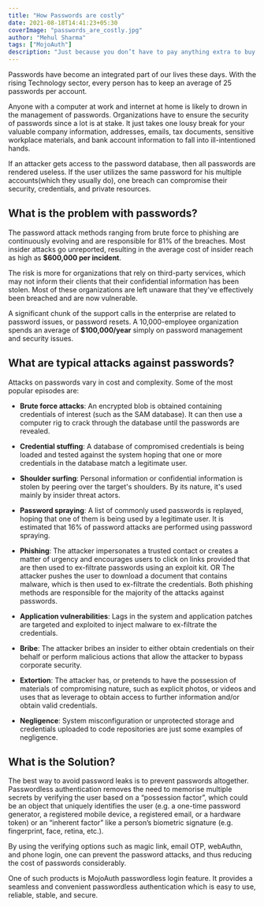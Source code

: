 ```yaml
---
title: "How Passwords are costly"
date: 2021-08-18T14:41:23+05:30
coverImage: "passwords_are_costly.jpg"
author: "Mehul Sharma"
tags: ["MojoAuth"]
description: "Just because you don’t have to pay anything extra to buy this common form of authentication, it doesn’t mean that passwords are free. Far from it, quite often passwords end up costing enterprises much more than what they have bargained for."
---
```


Passwords have become an integrated part of our lives these days. With the rising Technology sector, every person has to keep an average of 25 passwords per account.

Anyone with a computer at work and internet at home is likely to drown in the management of passwords. Organizations have to ensure the security of passwords since a lot is at stake.
It just takes one lousy break for your valuable company information, addresses, emails, tax documents, sensitive workplace materials, and bank account information to fall into ill-intentioned hands.

If an attacker gets access to the password database, then all passwords are rendered useless. If the user utilizes the same password for his multiple accounts(which they usually do), one breach can compromise their security, credentials, and private resources.

## What is the problem with passwords?

The password attack methods ranging from brute force to phishing are continuously evolving and are responsible for 81% of the breaches. Most insider attacks go unreported, resulting in the average cost of insider reach as high as **$600,000 per incident**.

The risk is more for organizations that rely on third-party services, which may not inform their clients that their confidential information has been stolen. Most of these organizations are left unaware that they've effectively been breached and are now vulnerable.

A significant chunk of the support calls in the enterprise are related to password issues, or password resets. A 10,000-employee organization spends an average of **$100,000/year** simply on password management and security issues.

## What are typical attacks against passwords?

Attacks on passwords vary in cost and complexity. Some of the most popular episodes are:

- **Brute force attacks**: An encrypted blob is obtained containing credentials of interest (such as the SAM database). It can then use a computer rig to crack through the database until the passwords are revealed.

- **Credential stuffing**: A database of compromised credentials is being loaded and tested against the system hoping that one or more credentials in the database match a legitimate user.

- **Shoulder surfing**: Personal information or confidential information is stolen by peering over the target's shoulders. By its nature, it's used mainly by insider threat actors.

- **Password spraying**: A list of commonly used passwords is replayed, hoping that one of them is being used by a legitimate user. It is estimated that 16% of password attacks are performed using password spraying.

- **Phishing**: The attacker impersonates a trusted contact or creates a matter of urgency and encourages users to click on links provided that are then used to ex-filtrate passwords using an exploit kit. OR The attacker pushes the user to download a document that contains malware, which is then used to ex-filtrate the credentials. Both phishing methods are responsible for the majority of the attacks against passwords.

- **Application vulnerabilities**: Lags in the system and application patches are targeted and exploited to inject malware to ex-filtrate the credentials.

- **Bribe**: The attacker bribes an insider to either obtain credentials on their behalf or perform malicious actions that allow the attacker to bypass corporate security.

- **Extortion**: The attacker has, or pretends to have the possession of materials of compromising nature, such as explicit photos, or videos and uses that as leverage to obtain access to further information and/or obtain valid credentials.

- **Negligence**: System misconfiguration or unprotected storage and credentials uploaded to code repositories are just some examples of negligence.

## What is the Solution?

The best way to avoid password leaks is to prevent passwords altogether. Passwordless authentication removes the need to memorise multiple secrets by verifying the user based on a “possession factor”, which could be an object that uniquely identifies the user (e.g. a one-time password generator, a registered mobile device, a registered email, or a hardware token) or an “inherent factor” like a person’s biometric signature (e.g. fingerprint, face, retina, etc.).

By using the verifying options such as magic link, email OTP, webAuthn, and phone login, one can prevent the password attacks, and thus reducing the cost of passwords considerably.

One of such products is MojoAuth passwordless login feature. It provides a seamless and convenient passwordless authentication which is easy to use, reliable, stable, and secure.
